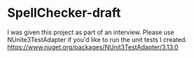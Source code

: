 # SpellChecker-draft
I was given this project as part of an interview. Please use NUnite3TestAdapter if you'd like to run the unit tests I created. https://www.nuget.org/packages/NUnit3TestAdapter/3.13.0

